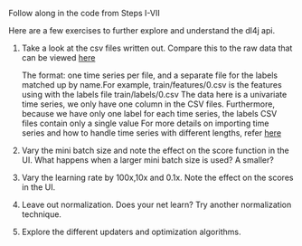 
Follow along in the code from Steps I-VII 

Here are a few exercises to further explore and understand the dl4j api. 

1. Take a look at the csv files written out. Compare this to the raw data that can be viewed [here](https://archive.ics.uci.edu/ml/machine-learning-databases/synthetic_control-mld/synthetic_control.data) 

   The format: one time series per file, and a separate file for the labels matched up by name.For example, train/features/0.csv is the features using with the labels file train/labels/0.csv 
   The data here is a univariate time series, we only have one column in the CSV files.
   Furthermore, because we have only one label for each time series, the labels CSV files contain only a single value 
   For more details on importing time series and how to handle time series with different lengths, refer [here](http://deeplearning4j.org/usingrnns#data)

2. Vary the mini batch size and note the effect on the score function in the UI. What happens when a larger mini batch size is used? A smaller? 

3. Vary the learning rate by 100x,10x and 0.1x. Note the effect on the scores in the UI. 

4. Leave out normalization. Does your net learn? Try another normalization technique. 

5. Explore the different updaters and optimization algorithms. 

